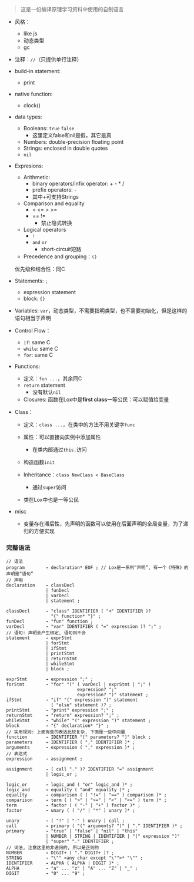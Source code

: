 >这是一份编译原理学习资料中使用的自制语言

+ 风格：
	+ like js
	+ 动态类型
	+ gc

+ 注释：`//`（只提供单行注释）

+ build-in statement:
	+ print

+ native function:
	+ clock()

+ data types:
	+ Booleans: `true` `false`
		+ 这里定义false和nil是假，其它是真
	+ Numbers: double-precision floating point
	+ Strings: enclosed in double quotes
	+ `nil`

+ Expresions: 
	+ Arithmetic:
		+ binary operators/infix operator: + - \* /
		+ prefix operators: -
		+ 其中+可支持Strings
	+ Comparison and equality
		+ < <= > >=
		+ =\= !=
			+ 禁止隐式转换
	+ Logical operators
		+ `!`
		+ `and` `or`
			+ short-circuit短路
	+ Precedence and grouping：`()`

	优先级和结合性：同C

+ Statements: `;`
	+ expression statement
	+ block: `{}`

+ Variables: `var`，动态类型，不需要指明类型，也不需要初始化，但是这样的语句相当于声明

+ Control Flow：
	+ `if`: same C
	+ `while`: same C
	+ `for`: same C

+ Functions: 
	+ 定义：`fun ...`，其余同C
	+ `return` statement
		+ 没有默认`nil`
	+ Closures: 函数在Lox中是**first class**一等公民：可以赋值给变量

+ Class：
	+ 定义：`class ...`，在类中的方法不用关键字`func`
	+ 属性：可以直接向实例中添加属性
		+ 在类内部通过`this.`访问
	+ 构造函数`init`
	+ Inheritance：`class NewClass < BaseClass`
		+ 通过`super`访问

	+ 类在Lox中也是一等公民

+ misc
	+ 变量存在滞后性，先声明的函数可以使用在后面声明的全局变量，为了递归的方便实现


### 完整语法
```
// 语法
program        → declaration* EOF ; // Lox是一系列“声明”, 有一个《特殊》的声明是“语句”
// 声明
declaration    → classDecl
               | funDecl
               | varDecl
               | statement ;

classDecl      → "class" IDENTIFIER ( "<" IDENTIFIER )?
                 "{" function* "}" ;
funDecl        → "fun" function ;
varDecl        → "var" IDENTIFIER ( "=" expression )? ";" ;
// 语句: 声明会产生绑定, 语句则不会
statement      → exprStmt
               | forStmt
               | ifStmt
               | printStmt
               | returnStmt
               | whileStmt
               | block ;

exprStmt       → expression ";" ;
forStmt        → "for" "(" ( varDecl | exprStmt | ";" )
                           expression? ";"
                           expression? ")" statement ;
ifStmt         → "if" "(" expression ")" statement
                 ( "else" statement )? ;
printStmt      → "print" expression ";" ;
returnStmt     → "return" expression? ";" ;
whileStmt      → "while" "(" expression ")" statement ;
block          → "{" declaration* "}" ;
// 实用规则: 上面有些的表达比较复杂, 下面是一些中间量
function       → IDENTIFIER "(" parameters? ")" block ;
parameters     → IDENTIFIER ( "," IDENTIFIER )* ;
arguments      → expression ( "," expression )* ;
// 表达式
expression     → assignment ;

assignment     → ( call "." )? IDENTIFIER "=" assignment
               | logic_or ;

logic_or       → logic_and ( "or" logic_and )* ;
logic_and      → equality ( "and" equality )* ;
equality       → comparison ( ( "!=" | "==" ) comparison )* ;
comparison     → term ( ( ">" | ">=" | "<" | "<=" ) term )* ;
term           → factor ( ( "-" | "+" ) factor )* ;
factor         → unary ( ( "/" | "*" ) unary )* ;

unary          → ( "!" | "-" ) unary | call ;
call           → primary ( "(" arguments? ")" | "." IDENTIFIER )* ;
primary        → "true" | "false" | "nil" | "this"
               | NUMBER | STRING | IDENTIFIER | "(" expression ")"
               | "super" "." IDENTIFIER ;
// 词法, 注意这里的非递归的, 所以是正则的
NUMBER         → DIGIT+ ( "." DIGIT+ )? ;
STRING         → "\"" <any char except "\"">* "\"" ;
IDENTIFIER     → ALPHA ( ALPHA | DIGIT )* ;
ALPHA          → "a" ... "z" | "A" ... "Z" | "_" ;
DIGIT          → "0" ... "9" ;
```